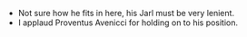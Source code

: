 - Not sure how he fits in here, his Jarl must be very lenient.
- I applaud Proventus Avenicci for holding on to his position.
